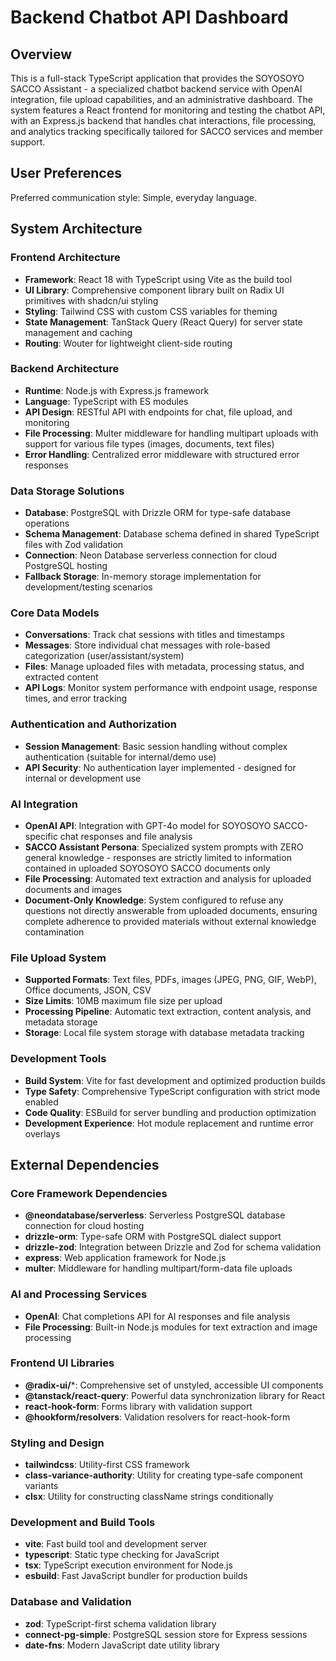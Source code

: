 # Backend Chatbot API Dashboard

## Overview

This is a full-stack TypeScript application that provides the SOYOSOYO SACCO Assistant - a specialized chatbot backend service with OpenAI integration, file upload capabilities, and an administrative dashboard. The system features a React frontend for monitoring and testing the chatbot API, with an Express.js backend that handles chat interactions, file processing, and analytics tracking specifically tailored for SACCO services and member support.

## User Preferences

Preferred communication style: Simple, everyday language.

## System Architecture

### Frontend Architecture
- **Framework**: React 18 with TypeScript using Vite as the build tool
- **UI Library**: Comprehensive component library built on Radix UI primitives with shadcn/ui styling
- **Styling**: Tailwind CSS with custom CSS variables for theming
- **State Management**: TanStack Query (React Query) for server state management and caching
- **Routing**: Wouter for lightweight client-side routing

### Backend Architecture
- **Runtime**: Node.js with Express.js framework
- **Language**: TypeScript with ES modules
- **API Design**: RESTful API with endpoints for chat, file upload, and monitoring
- **File Processing**: Multer middleware for handling multipart uploads with support for various file types (images, documents, text files)
- **Error Handling**: Centralized error middleware with structured error responses

### Data Storage Solutions
- **Database**: PostgreSQL with Drizzle ORM for type-safe database operations
- **Schema Management**: Database schema defined in shared TypeScript files with Zod validation
- **Connection**: Neon Database serverless connection for cloud PostgreSQL hosting
- **Fallback Storage**: In-memory storage implementation for development/testing scenarios

### Core Data Models
- **Conversations**: Track chat sessions with titles and timestamps
- **Messages**: Store individual chat messages with role-based categorization (user/assistant/system)
- **Files**: Manage uploaded files with metadata, processing status, and extracted content
- **API Logs**: Monitor system performance with endpoint usage, response times, and error tracking

### Authentication and Authorization
- **Session Management**: Basic session handling without complex authentication (suitable for internal/demo use)
- **API Security**: No authentication layer implemented - designed for internal or development use

### AI Integration
- **OpenAI API**: Integration with GPT-4o model for SOYOSOYO SACCO-specific chat responses and file analysis
- **SACCO Assistant Persona**: Specialized system prompts with ZERO general knowledge - responses are strictly limited to information contained in uploaded SOYOSOYO SACCO documents only
- **File Processing**: Automated text extraction and analysis for uploaded documents and images
- **Document-Only Knowledge**: System configured to refuse any questions not directly answerable from uploaded documents, ensuring complete adherence to provided materials without external knowledge contamination

### File Upload System
- **Supported Formats**: Text files, PDFs, images (JPEG, PNG, GIF, WebP), Office documents, JSON, CSV
- **Size Limits**: 10MB maximum file size per upload
- **Processing Pipeline**: Automatic text extraction, content analysis, and metadata storage
- **Storage**: Local file system storage with database metadata tracking

### Development Tools
- **Build System**: Vite for fast development and optimized production builds
- **Type Safety**: Comprehensive TypeScript configuration with strict mode enabled
- **Code Quality**: ESBuild for server bundling and production optimization
- **Development Experience**: Hot module replacement and runtime error overlays

## External Dependencies

### Core Framework Dependencies
- **@neondatabase/serverless**: Serverless PostgreSQL database connection for cloud hosting
- **drizzle-orm**: Type-safe ORM with PostgreSQL dialect support
- **drizzle-zod**: Integration between Drizzle and Zod for schema validation
- **express**: Web application framework for Node.js
- **multer**: Middleware for handling multipart/form-data file uploads

### AI and Processing Services
- **OpenAI**: Chat completions API for AI responses and file analysis
- **File Processing**: Built-in Node.js modules for text extraction and image processing

### Frontend UI Libraries
- **@radix-ui/***: Comprehensive set of unstyled, accessible UI components
- **@tanstack/react-query**: Powerful data synchronization library for React
- **react-hook-form**: Forms library with validation support
- **@hookform/resolvers**: Validation resolvers for react-hook-form

### Styling and Design
- **tailwindcss**: Utility-first CSS framework
- **class-variance-authority**: Utility for creating type-safe component variants
- **clsx**: Utility for constructing className strings conditionally

### Development and Build Tools
- **vite**: Fast build tool and development server
- **typescript**: Static type checking for JavaScript
- **tsx**: TypeScript execution environment for Node.js
- **esbuild**: Fast JavaScript bundler for production builds

### Database and Validation
- **zod**: TypeScript-first schema validation library
- **connect-pg-simple**: PostgreSQL session store for Express sessions
- **date-fns**: Modern JavaScript date utility library